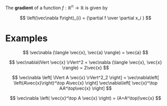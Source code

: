The **gradient** of a function $f: \mathbb{R}^n \to \mathbb{R}$ is given by

$$
\left(\vec\nabla f\right)_{i} = {\partial f \over \partial x_i }
$$

# Examples

$$
\vec\nabla (\langle \vec{x}, \vec{a} \rangle) =  \vec{a}
$$

$$
\vec\nabla\lVert \vec{x} \rVert^2 = \vec\nabla (\langle \vec{x}, \vec{x} \rangle) =  2\vec{x}
$$

$$
\vec\nabla \left[ \lVert A \vec{x} \rVert^2_2 \right] = \vec\nabla\left[ \left(A\vec{x}\right)^\top A\vec{x} \right] \vec\nabla\left[ \vec{x}^\top AA^\top\vec{x} \right]
$$

$$
\vec\nabla \left( \vec{x}^\top A \vec{x} \right) = (A+A^\top)\vec{x}
$$
